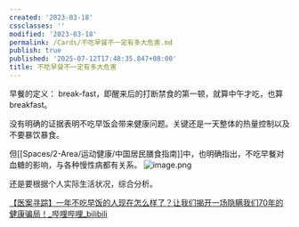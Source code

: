 ```yaml
---
created: '2023-03-18'
cssclasses: ''
modified: '2023-03-18'
permalink: /Cards/不吃早餐不一定有多大危害.md
publish: true
published: '2025-07-12T17:48:35.847+08:00'
title: 不吃早餐不一定有多大危害
---
```

早餐的定义： break-fast，即醒来后的打断禁食的第一顿，就算中午才吃，也算breakfast。

没有明确的证据表明不吃早饭会带来健康问题。关键还是一天整体的热量控制以及不要暴饮暴食。

但[[Spaces/2-Area/运动健康/中国居民膳食指南]]中，也明确指出，不吃早餐对血糖的影响，与各种慢性病都有关系。
![image.png](https://img.oldwinter.top/202304021956172.png)


还是要根据个人实际生活状况，综合分析。


[【医案寻踪】一年不吃早饭的人现在怎么样了？让我们揭开一场隐瞒我们70年的健康骗局！\_哔哩哔哩\_bilibili](https://www.bilibili.com/video/BV1Zs4y1H7NV/?spm_id_from=444.42.list.card_archive.click)
